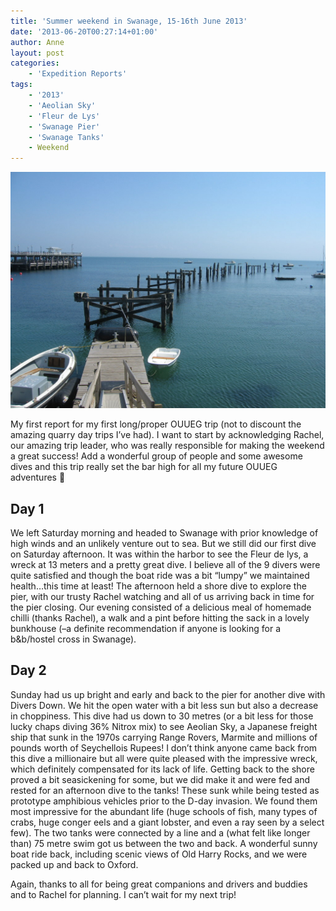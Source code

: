 ```yaml
---
title: 'Summer weekend in Swanage, 15-16th June 2013'
date: '2013-06-20T00:27:14+01:00'
author: Anne
layout: post
categories:
    - 'Expedition Reports'
tags:
    - '2013'
    - 'Aeolian Sky'
    - 'Fleur de Lys'
    - 'Swanage Pier'
    - 'Swanage Tanks'
    - Weekend
---
```


![](/assets/images/Remains_of_the_old_pier_-_Swanage_Bay_-_geograph.org_.uk_-_1709722.jpg)

My first report for my first long/proper OUUEG trip (not to discount the amazing quarry day trips I’ve had). I want to start by acknowledging Rachel, our amazing trip leader, who was really responsible for making the weekend a great success! Add a wonderful group of people and some awesome dives and this trip really set the bar high for all my future OUUEG adventures 🙂

## Day 1

We left Saturday morning and headed to Swanage with prior knowledge of high winds and an unlikely venture out to sea. But we still did our first dive on Saturday afternoon. It was within the harbor to see the Fleur de lys, a wreck at 13 meters and a pretty great dive. I believe all of the 9 divers were quite satisfied and though the boat ride was a bit “lumpy” we maintained health…this time at least! The afternoon held a shore dive to explore the pier, with our trusty Rachel watching and all of us arriving back in time for the pier closing. Our evening consisted of a delicious meal of homemade chilli (thanks Rachel), a walk and a pint before hitting the sack in a lovely bunkhouse (–a definite recommendation if anyone is looking for a b&b/hostel cross in Swanage).

## Day 2

Sunday had us up bright and early and back to the pier for another dive with Divers Down. We hit the open water with a bit less sun but also a decrease in choppiness. This dive had us down to 30 metres (or a bit less for those lucky chaps diving 36% Nitrox mix) to see Aeolian Sky, a Japanese freight ship that sunk in the 1970s carrying Range Rovers, Marmite and millions of pounds worth of Seychellois Rupees! I don’t think anyone came back from this dive a millionaire but all were quite pleased with the impressive wreck, which definitely compensated for its lack of life. Getting back to the shore proved a bit seasickening for some, but we did make it and were fed and rested for an afternoon dive to the tanks! These sunk while being tested as prototype amphibious vehicles prior to the D-day invasion. We found them most impressive for the abundant life (huge schools of fish, many types of crabs, huge conger eels and a giant lobster, and even a ray seen by a select few). The two tanks were connected by a line and a (what felt like longer than) 75 metre swim got us between the two and back. A wonderful sunny boat ride back, including scenic views of Old Harry Rocks, and we were packed up and back to Oxford.

Again, thanks to all for being great companions and drivers and buddies and to Rachel for planning. I can’t wait for my next trip!
